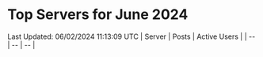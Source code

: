 # Top Servers for June 2024
Last Updated: 06/02/2024 11:13:09 UTC
| Server | Posts | Active Users |
| -- | -- | -- |
